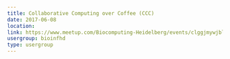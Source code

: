 ```yaml
---
title: Collaborative Computing over Coffee (CCC)
date: 2017-06-08
location: 
link: https://www.meetup.com/Biocomputing-Heidelberg/events/clggjmywjblb/
usergroup: bioinfhd
type: usergroup
---
```

